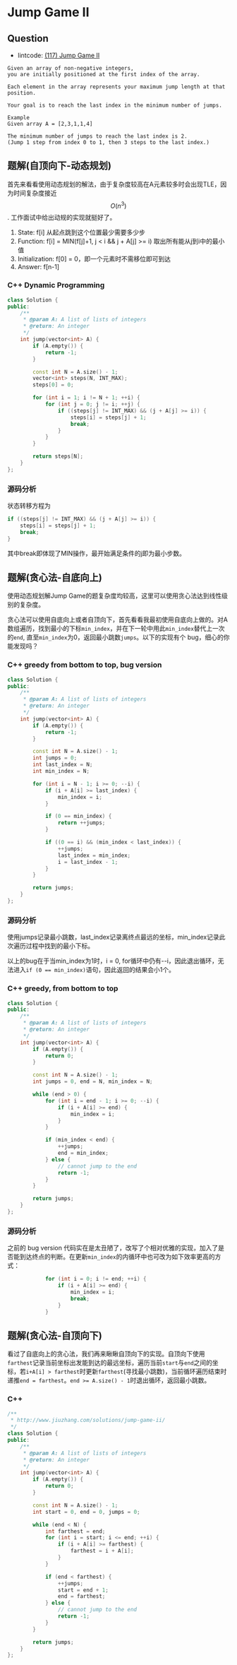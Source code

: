 # Jump Game II

## Question

* lintcode: [\(117\) Jump Game II](http://www.lintcode.com/en/problem/jump-game-ii/)

```text
Given an array of non-negative integers,
you are initially positioned at the first index of the array.

Each element in the array represents your maximum jump length at that position.

Your goal is to reach the last index in the minimum number of jumps.

Example
Given array A = [2,3,1,1,4]

The minimum number of jumps to reach the last index is 2.
(Jump 1 step from index 0 to 1, then 3 steps to the last index.)
```

## 题解\(自顶向下-动态规划\)

首先来看看使用动态规划的解法，由于复杂度较高在A元素较多时会出现TLE，因为时间复杂度接近 $$O(n^3)$$. 工作面试中给出动规的实现就挺好了。

1. State: f\[i\] 从起点跳到这个位置最少需要多少步
2. Function: f\[i\] = MIN\(f\[j\]+1, j &lt; i && j + A\[j\] &gt;= i\) 取出所有能从j到i中的最小值
3. Initialization: f\[0\] = 0，即一个元素时不需移位即可到达
4. Answer: f\[n-1\]

### C++ Dynamic Programming

```cpp
class Solution {
public:
    /**
     * @param A: A list of lists of integers
     * @return: An integer
     */
    int jump(vector<int> A) {
        if (A.empty()) {
            return -1;
        }

        const int N = A.size() - 1;
        vector<int> steps(N, INT_MAX);
        steps[0] = 0;

        for (int i = 1; i != N + 1; ++i) {
            for (int j = 0; j != i; ++j) {
                if ((steps[j] != INT_MAX) && (j + A[j] >= i)) {
                    steps[i] = steps[j] + 1;
                    break;
                }
            }
        }

        return steps[N];
    }
};
```

### 源码分析

状态转移方程为

```cpp
if ((steps[j] != INT_MAX) && (j + A[j] >= i)) {
    steps[i] = steps[j] + 1;
    break;
}
```

其中break即体现了MIN操作，最开始满足条件的j即为最小步数。

## 题解\(贪心法-自底向上\)

使用动态规划解Jump Game的题复杂度均较高，这里可以使用贪心法达到线性级别的复杂度。

贪心法可以使用自底向上或者自顶向下，首先看看我最初使用自底向上做的。对A数组遍历，找到最小的下标`min_index`，并在下一轮中用此`min_index`替代上一次的`end`, 直至`min_index`为0，返回最小跳数`jumps`。以下的实现有个 bug，细心的你能发现吗？

### C++ greedy from bottom to top, bug version

```cpp
class Solution {
public:
    /**
     * @param A: A list of lists of integers
     * @return: An integer
     */
    int jump(vector<int> A) {
        if (A.empty()) {
            return -1;
        }

        const int N = A.size() - 1;
        int jumps = 0;
        int last_index = N;
        int min_index = N;

        for (int i = N - 1; i >= 0; --i) {
            if (i + A[i] >= last_index) {
                min_index = i;
            }

            if (0 == min_index) {
                return ++jumps;
            }

            if ((0 == i) && (min_index < last_index)) {
                ++jumps;
                last_index = min_index;
                i = last_index - 1;
            }
        }

        return jumps;
    }
};
```

### 源码分析

使用jumps记录最小跳数，last\_index记录离终点最远的坐标，min\_index记录此次遍历过程中找到的最小下标。

以上的bug在于当min\_index为1时，i = 0, for循环中仍有--i，因此退出循环，无法进入`if (0 == min_index)`语句，因此返回的结果会小1个。

### C++ greedy, from bottom to top

```cpp
class Solution {
public:
    /**
     * @param A: A list of lists of integers
     * @return: An integer
     */
    int jump(vector<int> A) {
        if (A.empty()) {
            return 0;
        }

        const int N = A.size() - 1;
        int jumps = 0, end = N, min_index = N;

        while (end > 0) {
            for (int i = end - 1; i >= 0; --i) {
                if (i + A[i] >= end) {
                    min_index = i;
                }
            }

            if (min_index < end) {
                ++jumps;
                end = min_index;
            } else {
                // cannot jump to the end
                return -1;
            }
        }

        return jumps;
    }
};
```

### 源码分析

之前的 bug version 代码实在是太丑陋了，改写了个相对优雅的实现，加入了是否能到达终点的判断。在更新`min_index`的内循环中也可改为如下效率更高的方式：

```cpp
            for (int i = 0; i != end; ++i) {
                if (i + A[i] >= end) {
                    min_index = i;
                    break;
                }
            }
```

## 题解\(贪心法-自顶向下\)

看过了自底向上的贪心法，我们再来瞅瞅自顶向下的实现。自顶向下使用`farthest`记录当前坐标出发能到达的最远坐标，遍历当前`start`与`end`之间的坐标，若`i+A[i] > farthest`时更新`farthest`\(寻找最小跳数\)，当前循环遍历结束时递推`end = farthest`。`end >= A.size() - 1`时退出循环，返回最小跳数。

### C++

```cpp
/**
 * http://www.jiuzhang.com/solutions/jump-game-ii/
 */
class Solution {
public:
    /**
     * @param A: A list of lists of integers
     * @return: An integer
     */
    int jump(vector<int> A) {
        if (A.empty()) {
            return 0;
        }

        const int N = A.size() - 1;
        int start = 0, end = 0, jumps = 0;

        while (end < N) {
            int farthest = end;
            for (int i = start; i <= end; ++i) {
                if (i + A[i] >= farthest) {
                    farthest = i + A[i];
                }
            }

            if (end < farthest) {
                ++jumps;
                start = end + 1;
                end = farthest;
            } else {
                // cannot jump to the end
                return -1;
            }
        }

        return jumps;
    }
};
```

